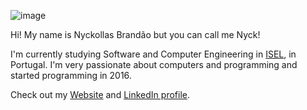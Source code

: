 ![image](https://user-images.githubusercontent.com/12070060/152057727-b6d153a0-f507-4b15-b23d-bd98369a269b.png)

Hi! My name is Nyckollas Brandão but you can call me Nyck!

I'm currently studying Software and Computer Engineering in [ISEL](https://www.isel.pt/), in Portugal.
I'm very passionate about computers and programming and started programming in 2016.


Check out my [Website](https://sites.google.com/view/nyckollasbrandao) and [LinkedIn profile](https://linkedin.com/in/nyckollas-brandao).

<!-- My resumee/curriculum vitae: Portuguese | English -->
